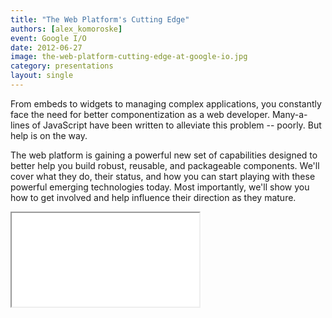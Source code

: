 ```yaml
---
title: "The Web Platform's Cutting Edge"
authors: [alex_komoroske]
event: Google I/O
date: 2012-06-27
image: the-web-platform-cutting-edge-at-google-io.jpg
category: presentations
layout: single
---
```


From embeds to widgets to managing complex applications, you constantly face the
need for better componentization as a web developer. Many-a-lines of JavaScript
have been written to alleviate this problem -- poorly. But help is on the way.

<!-- Read more -->

The web platform is gaining a powerful new set of capabilities designed to
better help you build robust, reusable, and packageable components. We'll cover
what they do, their status, and how you can start playing with these powerful
emerging technologies today. Most importantly, we'll show you how to get
involved and help influence their direction as they mature.

<div class="video-wrap">
    <iframe src="//www.youtube.com/embed/2txPYQOWBtg"></iframe>
</div>
